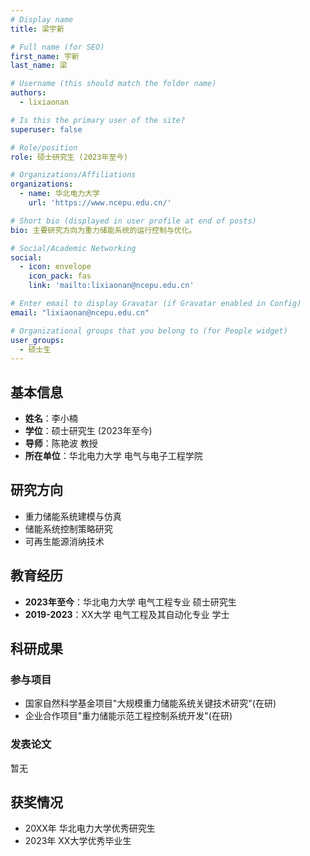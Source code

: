 ```yaml
---
# Display name
title: 梁宇新

# Full name (for SEO)
first_name: 宇新
last_name: 梁

# Username (this should match the folder name)
authors:
  - lixiaonan

# Is this the primary user of the site?
superuser: false

# Role/position
role: 硕士研究生 (2023年至今)

# Organizations/Affiliations
organizations:
  - name: 华北电力大学
    url: 'https://www.ncepu.edu.cn/'

# Short bio (displayed in user profile at end of posts)
bio: 主要研究方向为重力储能系统的运行控制与优化。

# Social/Academic Networking
social:
  - icon: envelope
    icon_pack: fas
    link: 'mailto:lixiaonan@ncepu.edu.cn'

# Enter email to display Gravatar (if Gravatar enabled in Config)
email: "lixiaonan@ncepu.edu.cn"

# Organizational groups that you belong to (for People widget)
user_groups:
  - 硕士生
---
```


## 基本信息

- **姓名**：李小楠
- **学位**：硕士研究生 (2023年至今)
- **导师**：陈艳波 教授
- **所在单位**：华北电力大学 电气与电子工程学院

## 研究方向

- 重力储能系统建模与仿真
- 储能系统控制策略研究
- 可再生能源消纳技术

## 教育经历

- **2023年至今**：华北电力大学 电气工程专业 硕士研究生
- **2019-2023**：XX大学 电气工程及其自动化专业 学士

## 科研成果

### 参与项目
- 国家自然科学基金项目"大规模重力储能系统关键技术研究"(在研)
- 企业合作项目"重力储能示范工程控制系统开发"(在研)

### 发表论文
暂无

## 获奖情况

- 20XX年 华北电力大学优秀研究生
- 2023年 XX大学优秀毕业生